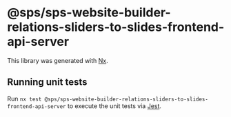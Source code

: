 # @sps/sps-website-builder-relations-sliders-to-slides-frontend-api-server

This library was generated with [Nx](https://nx.dev).

## Running unit tests

Run `nx test @sps/sps-website-builder-relations-sliders-to-slides-frontend-api-server` to execute the unit tests via [Jest](https://jestjs.io).
